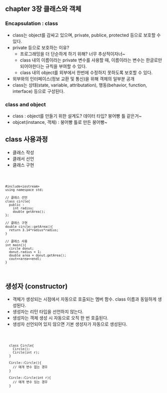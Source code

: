 ## chapter 3장 클래스와 객체

### Encapsulation : class
* class는 object를 감싸고 있으며, private, publice, protected 등으로 보호할 수 있다.
* private 등으로 보호하는 이유?
  + 프로그래밍을 더 단순하게 하기 위해? 너무 추상적이자너~
  + class 내의 이름이라는 private 변수를 사용할 때, 이름이라는 변수는 한글로만 되어야한다는 규칙을 부여할 수 있다.
  + class 내의 object를 외부에서 한번에 수정하지 못하도록 보호할 수 있다.
* 외부와의 인터페이스(정보 교환 및 통신)을 위해 객체의 일부분 공개
* class는 상태(state, variable, attributation), 행동(behavior, function, interface) 등으로 구성된다.

### class and object
* class : object를 만들기 위한 설계도? 데이터 타입? 붕어빵 틀 같은거~
* objcet(instance, 객체) : 붕어빵 틀로 만든 붕어빵~

## class 사용과정
* 클래스 작성
* 클래서 선언
* 클래스 구현
<code>

    #include<iostream>
    using namespace std;
    
    // 클래스 선언
    class circle{
      public : 
        int radisu;
        double getArea();
    };
    
    // 클래스 구현
    double circle::getArea(){
      return 3.14*radius*radius;
    }
    
    // 클래스 사용
    int main(){
      circle donut;
      donut.radius = 1;
      double area = donut.getArea();
      cout<<area<<endl;
    }
    
</code>

## 생성자 (constructor)
* 객체가 생성되는 시점에서 자동으로 호출되는 멤버 함수. class 이름과 동일하게 생성된다.
* 생성자는 리턴 타입을 선언하지 않는다.
* 생성자는 객체 생성 시 자동으로 오직 한 번 호출된다.
* 생성자 선언되어 있지 않으면 기본 생성자가 자동으로 생성된다.

<code>
  
      class Circle{
        Circle();
        Circle(int r);
      }
      
      Circle::Circle(){
        // 매개 변수 없는 경우
      }
      
      Circle::Circle(int r){
        // 매개 변수 있는 경우
      }
      
</code>
